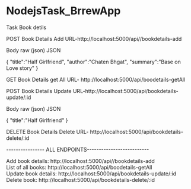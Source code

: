 # NodejsTask_BrrewApp
Task Book detils

POST
Book Details Add
URL-http://localhost:5000/api//bookdetails-add

Body
raw (json)
JSON

{
    "title":"Half Girlfriend",
    "author":"Chaten Bhgat",
    "summary":"Base on Love story"
}


GET
Book Details get All
URL- http://localhost:5000/api/boodetails-getAll


POST
Book Details Update
URL-http://localhost:5000/api/bookdetails-update/:id

Body
raw (json)
JSON

{
    "title":"Half Girlfriend"
}

DELETE
Book Details Delete
URL- http://localhost:5000/api/bookdetails-delete/:id


---------------- ALL ENDPOINTS--------------------------

Add book details: http://localhost:5000/api//bookdetails-add <br>
List of all books: http://localhost:5000/api/boodetails-getAll <br>
Update book details: http://localhost:5000/api/bookdetails-update/:id <br>
Delete book: http://localhost:5000/api/bookdetails-delete/:id 

